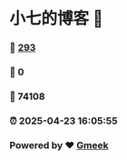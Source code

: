 # 小七的博客 :link:  
### :page_facing_up: [293](/tag.html) 
### :speech_balloon: 0 
### :hibiscus: 74108 
### :alarm_clock: 2025-04-23 16:05:55 
### Powered by :heart: [Gmeek](https://github.com/Meekdai/Gmeek)
